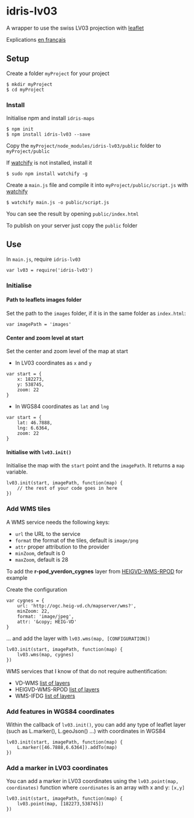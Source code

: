 # idris-lv03

A wrapper to use the swiss LV03 projection with [leaflet](http://leafletjs.com/)

Explications [en français](https://github.com/idris-maps/idris-lv03/blob/master/readme_en_francais.md)

## Setup

Create a folder ```myProject``` for your project
```
$ mkdir myProject
$ cd myProject
```

### Install

Initialise npm and install ```idris-maps```

```
$ npm init
$ npm install idris-lv03 --save
```

Copy the ```myProject/node_modules/idris-lv03/public``` folder to ```myProject/public```

If [watchify](https://github.com/substack/watchify) is not installed, install it 

```
$ sudo npm install watchify -g
```

Create a ```main.js``` file and compile it into ```myProject/public/script.js``` with [watchify](https://github.com/substack/watchify)

```
$ watchify main.js -o public/script.js
```

You can see the result by opening ```public/index.html```

To publish on your server just copy the ```public``` folder

## Use

In ```main.js```, require ```idris-lv03```

```
var lv03 = require('idris-lv03')
```

### Initialise

#### Path to leaflets images folder

Set the path to the ```images``` folder, if it is in the same folder as ```index.html```:

```
var imagePath = 'images'
```

#### Center and zoom level at start
Set the center and zoom level of the map at start

* In LV03 coordinates as ```x``` and ```y```

```
var start = {
	x: 182273,
	y: 538745,
	zoom: 22
}
```

* In WGS84 coordinates as ```lat``` and ```lng```

```
var start = {
	lat: 46.7888,
	lng: 6.6364,
	zoom: 22
}
```

#### Initialise with ```lv03.init()```

Initialise the map with the ```start``` point and the ```imagePath```. It returns a ```map``` variable.

```
lv03.init(start, imagePath, function(map) {
	// the rest of your code goes in here
})
```

### Add WMS tiles

A WMS service needs the following keys:

- ```url``` the URL to the service
- ```format``` the format of the tiles, default is ```image/png```
- ```attr``` proper attribution to the provider
- ```minZoom```, default is 0
- ```maxZoom```, default is 28

To add the **r-pod_yverdon_cygnes** layer from [HEIGVD-WMS-RPOD](http://www.r-pod.ch/wms-server/) for example

Create the configuration

```
var cygnes = {
	url: 'http://ogc.heig-vd.ch/mapserver/wms?',
	minZoom: 22,
	format: 'image/jpeg',
	attr: '&copy; HEIG-VD'
}
```

... and add the layer with ```lv03.wms(map, [CONFIGURATION])```

```
lv03.init(start, imagePath, function(map) {
	lv03.wms(map, cygnes)
})
```

WMS services that I know of that do not require authentification:

* VD-WMS [list of layers](http://www.asitvd.ch/index.php?option=com_content&view=article&id=243&catid=55&tmpl=component)
* HEIGVD-WMS-RPOD [list of layers](http://www.r-pod.ch/wms-server/)
* WMS-IFDG [list of layers](http://www.geo.admin.ch/internet/geoportal/fr/home/services/geoservices/display_services/services_wms.html#wms)

### Add features in WGS84 coordinates

Within the callback of ```lv03.init()```, you can add any type of leaflet layer (such as L.marker(), L.geoJson() ...) with coordinates in WGS84

```
lv03.init(start, imagePath, function(map) {
	L.marker([46.7888,6.6364]).addTo(map)
})
```

### Add a marker in LV03 coordinates

You can add a marker in LV03 coordinates using the ```lv03.point(map, coordinates)``` function where ```coordinates``` is an array with x and y: ```[x,y]```

```
lv03.init(start, imagePath, function(map) {
	lv03.point(map, [182273,538745])
})
```

